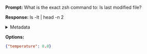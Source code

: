 **Prompt:**
What is the exact zsh command to: ls last modified file?


**Response:**
ls -lt | head -n 2

<details><summary>Metadata</summary>

- Duration: 2107 ms
- Datetime: 2023-08-31T14:16:56.298478
- Model: gpt-3.5-turbo-0613

</details>

**Options:**
```json
{"temperature": 0.0}
```

